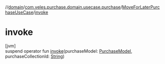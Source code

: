 //[domain](../../../index.md)/[com.veles.purchase.domain.usecase.purchase](../index.md)/[MoveForLaterPurchaseUseCase](index.md)/[invoke](invoke.md)

# invoke

[jvm]\
suspend operator fun [invoke](invoke.md)(purchaseModel: [PurchaseModel](../../com.veles.purchase.domain.model.purchase/-purchase-model/index.md), purchaseCollectionId: [String](https://kotlinlang.org/api/latest/jvm/stdlib/kotlin/-string/index.html))
